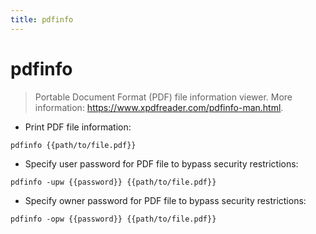 ```yaml
---
title: pdfinfo
---
```

# pdfinfo

> Portable Document Format (PDF) file information viewer.
> More information: <https://www.xpdfreader.com/pdfinfo-man.html>.

- Print PDF file information:

`pdfinfo {{path/to/file.pdf}}`

- Specify user password for PDF file to bypass security restrictions:

`pdfinfo -upw {{password}} {{path/to/file.pdf}}`

- Specify owner password for PDF file to bypass security restrictions:

`pdfinfo -opw {{password}} {{path/to/file.pdf}}`
